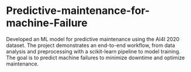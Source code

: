 # Predictive-maintenance-for-machine-Failure
Developed an ML model for predictive maintenance using the AI4I 2020 dataset. The project demonstrates an end-to-end workflow, from data analysis and preprocessing with a scikit-learn pipeline to model training. The goal is to predict machine failures to minimize downtime and optimize maintenance.
